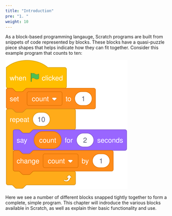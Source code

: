 ```yaml
---
title: "Introduction"
pre: "1. "
weight: 10
---
```


As a block-based programming langauge, Scratch programs are built from snippets of code represented by blocks. These blocks have a quasi-puzzle piece shapes that helps indicate how they can fit together. Consider this example program that counts to ten:

![A Scratch program to count to 10](images/counting-program.svg)

Here we see a number of different blocks snapped tightly together to form a complete, simple program.  This chapter will indroduce the various blocks available in Scratch, as well as explain thier basic functionality and use.

